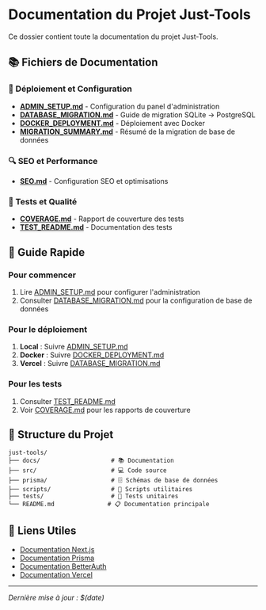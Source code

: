 # Documentation du Projet Just-Tools

Ce dossier contient toute la documentation du projet Just-Tools.

## 📚 Fichiers de Documentation

### 🚀 Déploiement et Configuration
- **[ADMIN_SETUP.md](./ADMIN_SETUP.md)** - Configuration du panel d'administration
- **[DATABASE_MIGRATION.md](./DATABASE_MIGRATION.md)** - Guide de migration SQLite → PostgreSQL
- **[DOCKER_DEPLOYMENT.md](./DOCKER_DEPLOYMENT.md)** - Déploiement avec Docker
- **[MIGRATION_SUMMARY.md](./MIGRATION_SUMMARY.md)** - Résumé de la migration de base de données

### 🔍 SEO et Performance
- **[SEO.md](./SEO.md)** - Configuration SEO et optimisations

### 🧪 Tests et Qualité
- **[COVERAGE.md](./COVERAGE.md)** - Rapport de couverture des tests
- **[TEST_README.md](./TEST_README.md)** - Documentation des tests

## 🎯 Guide Rapide

### Pour commencer
1. Lire [ADMIN_SETUP.md](./ADMIN_SETUP.md) pour configurer l'administration
2. Consulter [DATABASE_MIGRATION.md](./DATABASE_MIGRATION.md) pour la configuration de base de données

### Pour le déploiement
1. **Local** : Suivre [ADMIN_SETUP.md](./ADMIN_SETUP.md)
2. **Docker** : Suivre [DOCKER_DEPLOYMENT.md](./DOCKER_DEPLOYMENT.md)
3. **Vercel** : Suivre [DATABASE_MIGRATION.md](./DATABASE_MIGRATION.md)

### Pour les tests
1. Consulter [TEST_README.md](./TEST_README.md)
2. Voir [COVERAGE.md](./COVERAGE.md) pour les rapports de couverture

## 📖 Structure du Projet

```
just-tools/
├── docs/                    # 📚 Documentation
├── src/                     # 💻 Code source
├── prisma/                  # 🗄️ Schémas de base de données
├── scripts/                 # 🔧 Scripts utilitaires
├── tests/                   # 🧪 Tests unitaires
└── README.md               # 📋 Documentation principale
```

## 🔗 Liens Utiles

- [Documentation Next.js](https://nextjs.org/docs)
- [Documentation Prisma](https://www.prisma.io/docs)
- [Documentation BetterAuth](https://www.better-auth.com/docs)
- [Documentation Vercel](https://vercel.com/docs)

---

*Dernière mise à jour : $(date)*

